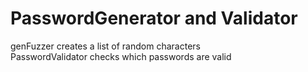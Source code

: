 # PasswordGenerator and Validator
genFuzzer creates a list of random characters <br/>
PasswordValidator checks which passwords are valid
